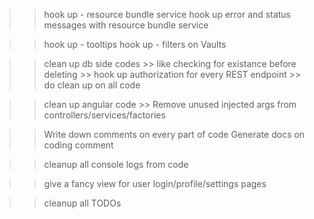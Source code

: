 
>> hook up - resource bundle service
>> hook up error and status messages with resource bundle service

>> hook up - tooltips
>> hook up - filters on Vaults

>> clean up db side codes
    >> like checking for existance before deleting
    >> hook up authorization for every REST endpoint
    >> do clean up on all code

>> clean up angular code
    >> Remove unused injected args from controllers/services/factories

>> Write down comments on every part of code
>> Generate docs on coding comment

>> cleanup all console logs from code

>> give a fancy view for user login/profile/settings pages

>> cleanup all TODOs
